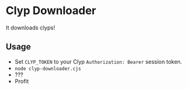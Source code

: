 # Clyp Downloader

It downloads clyps!

## Usage

- Set `CLYP_TOKEN` to your Clyp `Authorization: Bearer` session token.
- `node clyp-downloader.cjs`
- ???
- Profit
